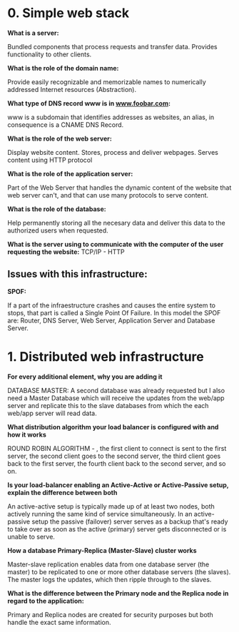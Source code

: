 # 0. Simple web stack

**What is a server:** <p>Bundled components that process requests and transfer data. Provides functionality to other clients.

**What is the role of the domain name:** <p>Provide easily recognizable and memorizable names to numerically addressed Internet resources (Abstraction).

**What type of DNS record www is in www.foobar.com:** <p>www is a subdomain that identifies addresses as websites, an alias, in consequence is a CNAME DNS Record.

**What is the role of the web server:** <p>Display website content. Stores, process and deliver webpages. Serves content using HTTP protocol

**What is the role of the application server:** <p>Part of the Web Server that handles the dynamic content of the website that web server can't, and that can use many protocols to serve content.

**What is the role of the database:**<p> Help permanently storing all the necesary data and deliver this data to the authorized users when requested. 

**What is the server using to communicate with the computer of the user requesting the website:**
TCP/IP - HTTP
## Issues with this infrastructure:
**SPOF:** <p>If a part of the infraestructure crashes and causes the entire system to stops, that part is called a Single Point Of Failure. In this model the SPOF are: Router, DNS Server, Web Server, Application Server and Database Server.



# 1. Distributed web infrastructure
**For every additional element, why you are adding it**
<p>   DATABASE MASTER: A second database was already requested but I also need a Master Database which will receive the updates from the web/app server and replicate this to the slave databases from which the each web/app server will read data.
    
**What distribution algorithm your load balancer is configured with and how it works**
<p>
ROUND ROBIN ALGORITHM - , the first client to connect is sent to the first server, the second client goes to the second server, the third client goes back to the first server, the fourth client back to the second server, and so on.
    
**Is your load-balancer enabling an Active-Active or Active-Passive setup, explain the difference between both**
<p>

An active-active setup is typically made up of at least two nodes, both actively running the same kind of service simultaneously. In an active-passive setup the passive (failover) server serves as a backup that's ready to take over as soon as the active (primary) server gets disconnected or is unable to serve.
    

**How a database Primary-Replica (Master-Slave) cluster works**
    <p> Master-slave replication enables data from one database server (the master) to be replicated to one or more other database servers (the slaves). The master logs the updates, which then ripple through to the slaves.
    

**What is the difference between the Primary node and the Replica node in regard to the application:**<p> Primary and Replica nodes are created for security purposes but both handle the exact same information.
